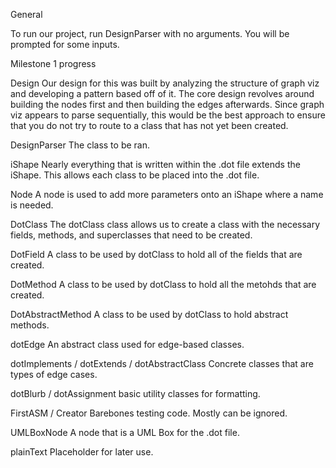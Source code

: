 General

To run our project, run DesignParser with no arguments. You will be prompted for some inputs.

Milestone 1 progress

Design
Our design for this was built by analyzing the structure of graph viz and developing a pattern based off of it. The core design revolves around building the nodes first and then building the edges afterwards.
Since graph viz appears to parse sequentially, this would be the best approach to ensure that you do not try to route to a class that has not yet been created.

DesignParser
The class to be ran.

iShape
Nearly everything that is written within the .dot file extends the iShape. This allows each class to be placed into the .dot file.

Node
A node is used to add more parameters onto an iShape where a name is needed.

DotClass
The dotClass class allows us to create a class with the necessary fields, methods, and superclasses that need to be created.

DotField
A class to be used by dotClass to hold all of the fields that are created.

DotMethod
A class to be used by dotClass to hold all the metohds that are created.

DotAbstractMethod
A class to be used by dotClass to hold abstract methods.

dotEdge
An abstract class used for edge-based classes.

dotImplements / dotExtends / dotAbstractClass
Concrete classes that are types of edge cases.

dotBlurb / dotAssignment
basic utility classes for formatting.

FirstASM / Creator
Barebones testing code. Mostly can be ignored.

UMLBoxNode
A node that is a UML Box for the .dot file.

plainText
Placeholder for later use.